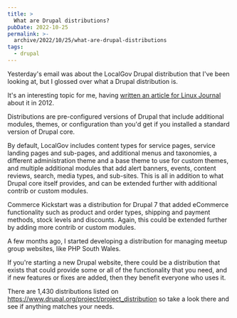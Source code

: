 ```yaml
---
title: >
  What are Drupal distributions?
pubDate: 2022-10-25
permalink: >-
  archive/2022/10/25/what-are-drupal-distributions
tags:
  - drupal
---
```


Yesterday's email was about the LocalGov Drupal distribution that I've been looking at, but I glossed over what a Drupal distribution is.

It's an interesting topic for me, having [written an article for Linux Journal](https://www.linuxjournal.com/content/speed-your-drupal-development-using-installations-and-distributions) about it in 2012.

Distributions are pre-configured versions of Drupal that include additional modules, themes, or configuration than you'd get if you installed a standard version of Drupal core.

By default, LocalGov includes content types for service pages, service landing pages and sub-pages, and additional menus and taxonomies, a different administration theme and a base theme to use for custom themes, and multiple additional modules that add alert banners, events, content reviews, search, media types, and sub-sites. This is all in addition to what Drupal core itself provides, and can be extended further with additional contrib or custom modules.

Commerce Kickstart was a distribution for Drupal 7 that added eCommerce functionality such as product and order types, shipping and payment methods, stock levels and discounts. Again, this could be extended further by adding more contrib or custom modules.

A few months ago, I started developing a distribution for managing meetup group websites, like PHP South Wales.

If you're starting a new Drupal website, there could be a distribution that exists that could provide some or all of the functionality that you need, and if new features or fixes are added, then they benefit everyone who uses it.

There are 1,430 distributions listed on https://www.drupal.org/project/project_distribution so take a look there and see if anything matches your needs.

